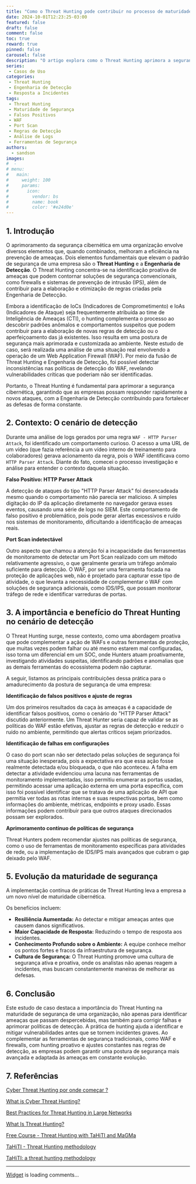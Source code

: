```yaml
---
title: "Como o Threat Hunting pode contribuir no processo de maturidade de uma empresa - Um Caso de Uso prático"
date: 2024-10-01T12:23:25-03:00
featured: false
draft: false
comment: false
toc: true
reward: true
pinned: false
carousel: false
description: "O artigo explora como o Threat Hunting aprimora a segurança nas empresas, com um caso prático sobre um Web Application Firewall (WAF) e a importância da detecção proativa."
series:
 - Casos de Uso
categories:
 - Threat Hunting
 - Engenharia de Detecção
 - Resposta a Incidentes
tags:
 - Threat Hunting
 - Maturidade de Segurança
 - Falsos Positivos
 - WAF
 - Port Scan
 - Regras de Detecção
 - Análise de Logs
 - Ferramentas de Segurança
authors:
  - sandson
images:
#  - 
# menu:
#   main:
#     weight: 100
#     params:
#       icon:
#         vendor: bs
#         name: book
#         color: '#e24d0e'
---
```


## 1. Introdução

O aprimoramento da segurança cibernética em uma organização envolve diversos elementos que, quando combinados, melhoram a eficiência na prevenção de ameaças. Dois elementos fundamentais que elevam o padrão de segurança de uma empresa são o **Threat Hunting** e a **Engenharia de Detecção**. O Threat Hunting concentra-se na identificação proativa de ameaças que podem contornar soluções de segurança convencionais, como firewalls e sistemas de prevenção de intrusão (IPS), além de contribuir para a elaboração e otimização de regras criadas pela Engenharia de Detecção.

Embora a identificação de IoCs (Indicadores de Comprometimento) e IoAs (Indicadores de Ataque) seja frequentemente atribuída ao time de Inteligência de Ameaças (CTI), o hunting complementa o processo ao descobrir padrões anômalos e comportamentos suspeitos que podem contribuir para a elaboração de novas regras de detecção ou o aperfeiçoamento das já existentes. Isso resulta em uma postura de segurança mais aprimorada e customizada ao ambiente.
Neste estudo de caso, será realizada uma análise de uma situação real envolvendo a operação de um Web Application Firewall (WAF). Por meio da fusão de Threat Hunting e Engenharia de Detecção, foi possível detectar inconsistências nas políticas de detecção do WAF, revelando vulnerabilidades críticas que poderiam não ser identificadas.

Portanto, o Threat Hunting é fundamental para aprimorar a segurança cibernética, garantindo que as empresas possam responder rapidamente a novos ataques, com a Engenharia de Detecção contribuindo para fortalecer as defesas de forma constante.

## 2. Contexto: O cenário de detecção

Durante uma análise de logs gerados por uma regra `WAF - HTTP Parser Attack`, foi identificado um comportamento curioso. O acesso a uma URL de um vídeo (que fazia referência a um vídeo interno de treinamento para colaboradores) gerava acionamento da regra, pois o WAF identificava como `HTTP Parser Attack`. Diante do fato, comecei o processo investigação e análise para entender o contexto daquela situação.

**Falso Positivo: HTTP Parser Attack**

A detecção de ataques do tipo "HTTP Parser Attack" foi desencadeada mesmo quando o comportamento não parecia ser malicioso. A simples digitação do IP da aplicação diretamente no navegador gerava esses eventos, causando uma série de logs no SIEM. Este comportamento de falso positivo é problemático, pois pode gerar alertas excessivos e ruído nos sistemas de monitoramento, dificultando a identificação de ameaças reais.

**Port Scan indetectável**

Outro aspecto que chamou a atenção foi a incapacidade das ferrasmentas de monitoramento de detectar um Port Scan realizado com um método relativamente agressivo, o que geralmente geraria um tráfego anômalo suficiente para detecção. O WAF, por ser uma ferramenta focada na proteção de aplicações web, não é projetado para capturar esse tipo de atividade, o que levanta a necessidade de complementar o WAF com soluções de segurança adicionais, como IDS/IPS, que possam monitorar tráfego de rede e identificar varreduras de portas.

## 3. A importância e benefício do Threat Hunting no cenário de detecção

O Threat Hunting surge, nesse contexto, como uma abordagem proativa que pode complementar a ação de WAFs e outras ferramentas de proteção, que muitas vezes podem falhar ou até mesmo estarem mal configuradas, isso torna um diferencial em um SOC, onde Hunters atuam proativamente, investigando atividades suspeitas, identificando padrões e anomalias que as demais ferramentas do ecossistema podem não capturar.

A seguir, listamos as principais contribuições dessa prática para o amadurecimento da postura de segurança de uma empresa:

**Identificação de falsos positivos e ajuste de regras**

Um dos primeiros resultados da caça às ameaças é a capacidade de identificar falsos positivos, como o cenário do "HTTP Parser Attack" discutido anteriormente. Um Threat Hunter seria capaz de validar se as políticas do WAF estão efetivas, ajustar as regras de detecção e reduzir o ruído no ambiente, permitindo que alertas críticos sejam priorizados.

**Identificação de falhas em configurações**

O caso do port scan não ser detectado pelas soluções de segurança foi uma situação inesperada, pois a expectativa era que essa ação fosse realmente detectada e/ou bloqueada, o que não aconteceu. A falha em detectar a atividade evidenciou uma lacuna nas ferramentas de monitoramento implementadas, isso permitiu enumerar as portas usadas, permitindo acessar uma aplicação externa em uma porta específica, com isso foi possível identificar que se tratava de uma aplicação de API que permitia ver todas as rotas internas e suas respectivas portas, bem como informações do ambiente, métricas, endpoints e proxy usado. Essas informações podem contribuir para que outros ataques direcionados possam ser explorados.

**Aprimoramento contínuo de políticas de segurança**

Threat Hunters podem recomendar ajustes nas políticas de segurança, como o uso de ferramentas de monitoramento específicas para atividades de rede, ou a implementação de IDS/IPS mais avançados que cubram o gap deixado pelo WAF.

## 5. Evolução da maturidade de segurança

A implementação contínua de práticas de Threat Hunting leva a empresa a um novo nível de maturidade cibernética.

Os benefícios incluem:

- **Resiliência Aumentada:** Ao detectar e mitigar ameaças antes que causem danos significativos.
- **Maior Capacidade de Resposta:** Reduzindo o tempo de resposta aos incidentes.
- **Conhecimento Profundo sobre o Ambiente:** A equipe conhece melhor os pontos fortes e fracos da infraestrutura de segurança.
- **Cultura de Segurança:** O Threat Hunting promove uma cultura de segurança ativa e proativa, onde os analistas não apenas reagem a incidentes, mas buscam constantemente maneiras de melhorar as defesas.

## 6. Conclusão

Este estudo de caso destaca a importância do Threat Hunting na maturidade de segurança de uma organização, não apenas para identificar ameaças que passam despercebidas, mas também para corrigir falhas e aprimorar políticas de detecção. A prática de hunting ajuda a identificar e mitigar vulnerabilidades antes que se tornem incidentes graves. Ao complementar as ferramentas de segurança tradicionais, como WAF e firewalls, com hunting proativo e ajustes constantes nas regras de detecção, as empresas podem garantir uma postura de segurança mais avançada e adaptada às ameaças em constante evolução.

## 7. Referências

[Cyber Threat Hunting por onde começar ?]( https://medium.com/@weldon_araujo/cyber-threat-hunting-por-onde-come%C3%A7ar-5b70752870c3)

[What is Cyber Threat Hunting?](https://www.crowdstrike.com/cybersecurity-101/threat-hunting/)

[Best Practices for Threat Hunting in Large Networks](https://www.infosecinstitute.com/resources/threat-hunting/best-practices-for-threat-hunting-in-large-networks/)

[What Is Threat Hunting?](https://www.splunk.com/en_us/blog/learn/threat-hunting.html)

[Free Course - Threat Hunting with TaHiTI and MaGMa](https://www.cyberinteltrainingcenter.com/p/threat-hunting-tahiti-and-magma)

[TaHiTI - Threat Hunting methodology](https://www.linkedin.com/pulse/tahiti-threat-hunting-methodology-rob-van-os/)

[TaHiTI: a threat hunting methodology](https://www.betaalvereniging.nl/wp-content/uploads/TaHiTI-Threat-Hunting-Methodology-whitepaper.pdf)

---
<!-- begin wwww.htmlcommentbox.com -->
  <div id="HCB_comment_box"><a href="http://www.htmlcommentbox.com">Widget</a> is loading comments...</div>
 <link rel="stylesheet" type="text/css" href="https://www.htmlcommentbox.com/static/skins/bootstrap/twitter-bootstrap.css?v=0" />
<!-- end www.htmlcommentbox.com -->